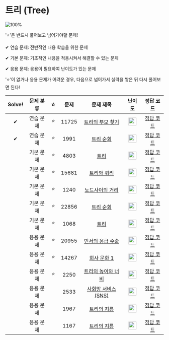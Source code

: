 # 트리 (Tree)

![100%](https://progress-bar.dev/0/?scale=13&title=progress&width=500&color=babaca&suffix=/13)

'⭐️'은 반드시 풀어보고 넘어가야할 문제!

✔ 연습 문제: 전반적인 내용 학습을 위한 문제

✔ 기본 문제: 기초적인 내용을 적용시켜서 해결할 수 있는 문제

✔ 응용 문제: 응용이 필요하여 난이도가 있는 문제


'⭐️'이 없거나 응용 문제가 어려운 경우, 다음으로 넘어가서 실력을 쌓은 뒤 다시 풀어보면 된다!

| Solve! | 문제 분류 | ☆ | 문제 | 문제 제목 | 난이도 | 정답 코드 |
| :--: | :--: | :--: | :--: | :--: | :--: | :--: |
| ✔ | 연습 문제 | ⭐️ | 11725 | [트리의 부모 찾기](https://www.acmicpc.net/problem/11725) | <img height="25px" width="25px" src="https://static.solved.ac/tier_small/9.svg"/> | [정답 코드](../0x15_Tree/11725.cpp) |
| ✔ | 연습 문제 | ⭐️ | 1991 | [트리 순회](https://www.acmicpc.net/problem/1991) | <img height="25px" width="25px" src="https://static.solved.ac/tier_small/10.svg"/> | [정답 코드](../0x15_Tree/1991.cpp) |
|| 기본 문제 | ⭐️ | 4803 | [트리](https://www.acmicpc.net/problem/4803) | <img height="25px" width="25px" src="https://static.solved.ac/tier_small/12.svg"/> | [정답 코드](../0x15_Tree/4803.cpp) |
|| 기본 문제 | ⭐️ | 15681 | [트리와 쿼리](https://www.acmicpc.net/problem/15681) | <img height="25px" width="25px" src="https://static.solved.ac/tier_small/11.svg"/> | [정답 코드](../0x15_Tree/15681.cpp) |
|| 기본 문제 | ⭐️ | 1240 | [노드사이의 거리](https://www.acmicpc.net/problem/1240) | <img height="25px" width="25px" src="https://static.solved.ac/tier_small/11.svg"/> | [정답 코드](../0x15_Tree/1240.cpp) |
|| 기본 문제 | ⭐️ | 22856 | [트리 순회](https://www.acmicpc.net/problem/22856) | <img height="25px" width="25px" src="https://static.solved.ac/tier_small/12.svg"/> | [정답 코드](../0x15_Tree/22856.cpp) |
|| 기본 문제 | ⭐️ | 1068 | [트리](https://www.acmicpc.net/problem/1068) | <img height="25px" width="25px" src="https://static.solved.ac/tier_small/11.svg"/> | [정답 코드](../0x15_Tree/1068.cpp) |
|| 응용 문제 | ⭐️ | 20955 | [민서의 응급 수술](https://www.acmicpc.net/problem/20955) | <img height="25px" width="25px" src="https://static.solved.ac/tier_small/12.svg"/> | [정답 코드](../0x15_Tree/20955.cpp) |
|| 응용 문제 | ⭐️ | 14267 | [회사 문화 1](https://www.acmicpc.net/problem/14267) | <img height="25px" width="25px" src="https://static.solved.ac/tier_small/12.svg"/> | [정답 코드](../0x15_Tree/14267.cpp) |
|| 응용 문제 | ⭐️ | 2250 | [트리의 높이와 너비](https://www.acmicpc.net/problem/2250) | <img height="25px" width="25px" src="https://static.solved.ac/tier_small/14.svg"/> | [정답 코드](../0x15_Tree/2250.cpp) |
|| 응용 문제 || 2533 | [사회망 서비스(SNS)](https://www.acmicpc.net/problem/2533) | <img height="25px" width="25px" src="https://static.solved.ac/tier_small/13.svg"/> | [정답 코드](../0x15_Tree/2533.cpp) |
|| 응용 문제 || 1967 | [트리의 지름](https://www.acmicpc.net/problem/1967) | <img height="25px" width="25px" src="https://static.solved.ac/tier_small/12.svg"/> | [정답 코드](../0x15_Tree/1967.cpp) |
|| 응용 문제 || 1167 | [트리의 지름](https://www.acmicpc.net/problem/1167) | <img height="25px" width="25px" src="https://static.solved.ac/tier_small/14.svg"/> | [정답 코드](../0x15_Tree/1167.cpp) |